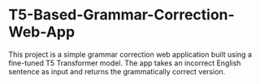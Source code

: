 # T5-Based-Grammar-Correction-Web-App
This project is a simple grammar correction web application built using a fine-tuned T5 Transformer model. The app takes an incorrect English sentence as input and returns the grammatically correct version.
